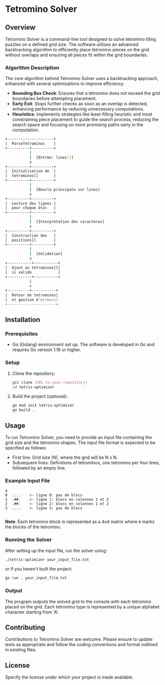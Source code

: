
# Tetromino Solver

## Overview

Tetromino Solver is a command-line tool designed to solve tetromino tiling puzzles on a defined grid size. The software utilizes an advanced backtracking algorithm to efficiently place tetromino pieces on the grid without overlaps and ensuring all pieces fit within the grid boundaries.

### Algorithm Description

The core algorithm behind Tetromino Solver uses a backtracking approach, enhanced with several optimizations to improve efficiency:
- **Bounding Box Check**: Ensures that a tetromino does not exceed the grid boundaries before attempting placement.
- **Early Exit**: Stops further checks as soon as an overlap is detected, enhancing performance by reducing unnecessary computations.
- **Heuristics**: Implements strategies like least-filling heuristic and most constraining piece placement to guide the search process, reducing the search space and focusing on more promising paths early in the computation.
```sh
+---------------------+
|  ParseTetrominos    |
+----------+----------+
           |
           |  [Entrée: lines[]]
           v
+----------+----------+
|  Initialisation de  |
|  tetrominos[]       |
+----------+----------+
           |
           |  [Boucle principale sur lines]
           v
+----------+----------+
|  Lecture des lignes |
|  pour chaque bloc   |
+----------+----------+
           |
           |  [Interprétation des caractères]
           v
+----------+----------+
|  Construction des   |
|  positions[]        |
+----------+----------+
           |
           |  [Validation]
           v
+-----------+-----------+
|  Ajout au tetrominos[]|
|  si valide            |
+-----------+-----------+
           |
           v
+----------+-----------+
|  Retour de tetrominos|
|  et gestion d'erreurs|
+----------------------+
```
## Installation

### Prerequisites

- Go (Golang) environment set up. The software is developed in Go and requires Go version 1.16 or higher.

### Setup

1. Clone the repository:
   ```bash
   git clone [URL-to-your-repository]
   cd tetris-optimizer
   ```

2. Build the project (optional):
   ```bash
   go mod init tetris-optimizer
   go build .
   ```

## Usage

To run Tetromino Solver, you need to provide an input file containing the grid size and the tetromino shapes. The input file format is expected to be specified as follows:

- First line: Grid size (N), where the grid will be N x N.
- Subsequent lines: Definitions of tetrominos, one tetromino per four lines, followed by an empty line.

### Example Input File

```
4
0  ....    <- ligne 0: pas de blocs
1  .##.    <- ligne 1: blocs en colonnes 1 et 2
2  .##.    <- ligne 2: blocs en colonnes 1 et 2
3  ....    <- ligne 3: pas de blocs


```

**Note**: Each tetromino block is represented as a 4x4 matrix where `#` marks the blocks of the tetromino.

### Running the Solver

After setting up the input file, run the solver using:

```bash
./tetris-optimizer your_input_file.txt
```

or if you haven't built the project:

```bash
go run . your_input_file.txt
```

### Output

The program outputs the solved grid to the console with each tetromino placed on the grid. Each tetromino type is represented by a unique alphabet character starting from 'A'.

## Contributing

Contributions to Tetromino Solver are welcome. Please ensure to update tests as appropriate and follow the coding conventions and format outlined in existing files.

## License

Specify the license under which your project is made available.
